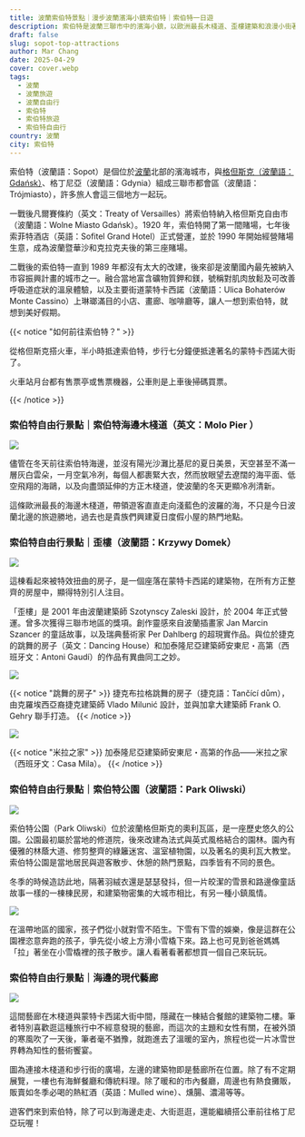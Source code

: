 ```yaml
---
title: 波蘭索伯特景點｜漫步波蘭濱海小鎮索伯特｜索伯特一日遊
description: 索伯特是波蘭三聯市中的濱海小鎮，以歐洲最長木棧道、歪樓建築和浪漫小街著稱。本文帶你一日遊走訪索伯特景點，包括冬日木棧道美景、童話風公園、現代藝廊及在地美食，探索波蘭北部的療癒海濱假期。
draft: false
slug: sopot-top-attractions
author: Mar Chang
date: 2025-04-29
cover: cover.webp
tags:
  - 波蘭
  - 波蘭旅遊
  - 波蘭自由行
  - 索伯特
  - 索伯特旅遊
  - 索伯特自由行
country: 波蘭
city: 索伯特
---
```


索伯特（波蘭語：Sopot）是個位於[波蘭](/country/波蘭/)北部的濱海城市，與[格但斯克（波蘭語：Gdańsk）](/city/格但斯克/)、格丁尼亞（波蘭語：Gdynia）組成三聯市都會區（波蘭語：Trójmiasto），許多旅人會這三個地方一起玩。

一戰後凡爾賽條約（英文：Treaty of Versailles）將索伯特納入格但斯克自由市（波蘭語：Wolne Miasto Gdańsk）。1920 年，索伯特開了第一間賭場，七年後索菲特酒店（英語：Sofitel Grand Hotel）正式營運，並於 1990 年開始經營賭場生意，成為波蘭暨華沙和克拉克夫後的第三座賭場。

二戰後的索伯特一直到 1989 年都沒有太大的改建，後來卻是波蘭國內最先被納入市容振興計畫的城市之一。融合當地富含礦物質鉀和鎂，號稱對肌肉放鬆及可改善呼吸道症狀的溫泉體驗，以及主要街道蒙特卡西諾（波蘭語：Ulica Bohaterów Monte Cassino）上琳瑯滿目的小店、畫廊、咖啡廳等，讓人一想到索伯特，就想到美好假期。

{{< notice "如何前往索伯特？" >}}

從格但斯克搭火車，半小時抵達索伯特，步行七分鐘便抵達著名的蒙特卡西諾大街了。 

火車站月台都有售票亭或售票機器，公車則是上車後掃碼買票。

{{< /notice >}}

### 索伯特自由行景點｜索伯特海邊木棧道（英文：Molo Pier ）

![](image-1.webp)

儘管在冬天前往索伯特海邊，並沒有陽光沙灘比基尼的夏日美景，天空甚至不滿一層灰白雲朵，一月空氣冷冽，每個人都裹緊大衣，然而放眼望去遼闊的海平面、低空飛翔的海鷗，以及向盡頭延伸的方正木棧道，使波蘭的冬天更顯冷冽清新。

這條歐洲最長的海邊木棧道，帶領遊客直直走向淺藍色的波羅的海，不只是今日波蘭北邊的旅遊勝地，過去也是貴族們興建夏日度假小屋的熱門地點。

### 索伯特自由行景點｜歪樓（波蘭語：Krzywy Domek）

![](image-2.webp)

這棟看起來被特效扭曲的房子，是一個座落在蒙特卡西諾的建築物，在所有方正整齊的房屋中，顯得特別引人注目。

「歪樓」是 2001 年由波蘭建築師 Szotynscy Zaleski 設計，於 2004 年正式營運。曾多次獲得三聯市地區的獎項。創作靈感來自波蘭插畫家 Jan Marcin Szancer 的童話故事，以及瑞典藝術家 Per Dahlberg 的超現實作品。與位於捷克的跳舞的房子（英文：Dancing House）和加泰隆尼亞建築師安東尼・高第（西班牙文：Antoni Gaudí）的作品有異曲同工之妙。

![](dancing-house.webp)

{{< notice "跳舞的房子" >}}
捷克布拉格跳舞的房子（捷克語：Tančící dům），由克羅埃西亞裔捷克建築師 Vlado Milunić 設計，並與加拿大建築師 Frank O. Gehry 聯手打造。
{{< /notice >}}

![](casa-mila.webp)

{{< notice "米拉之家" >}}
加泰隆尼亞建築師安東尼・高第的作品——米拉之家（西班牙文：Casa Mila）。
{{< /notice >}}

### 索伯特自由行景點｜索伯特公園（波蘭語：Park Oliwski）

![](image-3.webp)

索伯特公園（Park Oliwski）位於波蘭格但斯克的奧利瓦區，是一座歷史悠久的公園。公園最初屬於當地的修道院，後來改建為法式與英式風格結合的園林。園內有優雅的林蔭大道、修剪整齊的綠籬迷宮、溫室植物園，以及著名的奧利瓦大教堂。索伯特公園是當地居民與遊客散步、休憩的熱門景點，四季皆有不同的景色。

冬季的時候造訪此地，隔著羽絨衣還是瑟瑟發抖，但一片皎潔的雪景和路邊像童話故事一樣的一棟棟民房，和建築物密集的大城市相比，有另一種小鎮風情。

![](image-4.webp)

在溫帶地區的國家，孩子們從小就對雪不陌生。下雪有下雪的娛樂，像是這群在公園裡恣意奔跑的孩子，爭先從小坡上方滑小雪橇下來。路上也可見到爸爸媽媽「拉」著坐在小雪橇裡的孩子散步。讓人看著看著都想買一個自己來玩玩。

### 索伯特自由行景點｜海邊的現代藝廊

![](image-5.webp)

這間藝廊在木棧道與蒙特卡西諾大街中間，隱藏在一棟結合餐館的建築物二樓。筆者特別喜歡逛這種旅行中不經意發現的藝廊，而這次的主題和女性有關，在被外頭的寒風吹了一天後，筆者毫不猶豫，就跑進去了溫暖的室內，旅程也從一片冰雪世界轉為知性的藝術饗宴。

圖為連接木棧道和步行街的廣場，左邊的建築物即是藝廊所在位置。除了有不定期展覽，一樓也有海鮮餐廳和傳統料理。除了暖和的市內餐廳，周邊也有熱食攤販，販賣如冬季必喝的熱紅酒（英語：Mulled wine）、燻腸、濃湯等等。

遊客們來到索伯特，除了可以到海邊走走、大街逛逛，還能繼續搭公車前往格丁尼亞玩喔！
